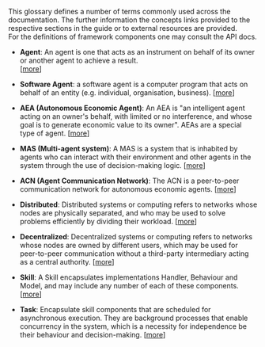 This glossary defines a number of terms commonly used across the documentation. 
The further information the concepts links provided to the respective sections 
in the guide or to external resources are provided.  
For the definitions of framework components one may consult the API docs.

* **Agent**: An agent is one that acts as an instrument on behalf of its owner 
or another agent to achieve a result.  
[<a href="https://www.merriam-webster.com/dictionary/agent" target="_blank">more</a>]

* **Software Agent**: a software agent is a computer program that acts on behalf
of an entity (e.g. individual, organisation, business). 
[<a href="https://en.wikipedia.org/wiki/Software_agent" target="_blank">more</a>]

* **AEA (Autonomous Economic Agent)**: An AEA is "an intelligent agent acting on
an owner's behalf, with limited or no interference, and whose goal is to 
generate economic value to its owner". AEAs are a special type of agent.
[<a href="../index">more</a>]

* **MAS (Multi-agent system)**: A MAS is a system that is inhabited by agents 
who can interact with their environment and other agents in the system through 
the use of decision-making logic. 
[<a href="https://en.wikipedia.org/wiki/Multi-agent_system" target="_blank">more</a>]

* **ACN (Agent Communication Network)**: The ACN is a peer-to-peer communication
network for autonomous economic agents. 
[<a href="../acn/">more</a>]

* **Distributed**: Distributed systems or computing refers to networks whose 
nodes are physically separated, and who may be used to solve problems 
efficiently by dividing their workload. 
[<a href="https://en.wikipedia.org/wiki/Distributed_computing" target="_blank">more</a>]

* **Decentralized**: Decentralized systems or computing refers to networks whose
nodes are owned by different users, which may be used for peer-to-peer 
communication without a third-party intermediary acting as a central authority.
[<a href="https://en.wikipedia.org/wiki/Decentralized_computing" target="_blank">more</a>]

* **Skill**: A Skill encapsulates implementations Handler, Behaviour and Model, 
and may include any number of each of these components. 
[<a href="../skill/">more</a>]

* **Task**: Encapsulate skill components that are scheduled for asynchronous 
execution. They are background processes that enable concurrency in the system,
which is a necessity for independence be their behaviour and decision-making. 
[<a href="../skill/#taskspy">more</a>]


